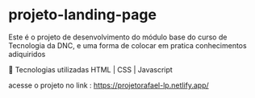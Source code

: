 # projeto-landing-page
Este é o projeto de desenvolvimento do módulo base do curso de Tecnologia da DNC, e uma forma de colocar em pratica  conhecimentos  adiquiridos

🚀 Tecnologias utilizadas HTML | CSS | Javascript

acesse o projeto no link :
https://projetorafael-lp.netlify.app/
